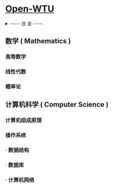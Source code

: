 # [Open-WTU](https://streamer0320.github.io/Open-WTU/)



<details>
    <summary> ----- 目 录 ----- </summary>
    <div>
    	<a href="## 数学 ( Mathematics )">数学 ( Mathematics )</a><br>
    	<>
    	<a href="### 高等数学">高等数学</a><br>
    	<a href="## 计算机科学 ( Computer Science )">计算机科学 ( Computer Science )</a>
    </div>
</details>


## 数学 ( Mathematics )

### 高等数学


### 线性代数


### 概率论



## 计算机科学 ( Computer Science )

### 计算机组成原理


### 操作系统


### · 数据结构


### · 数据库


### · 计算机网络



